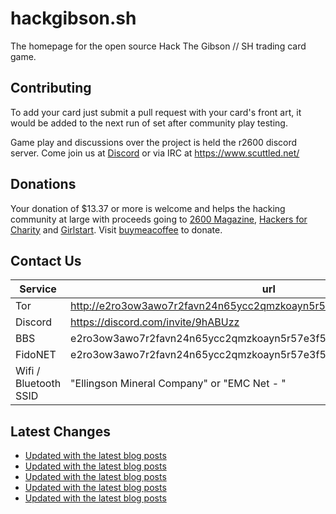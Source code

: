 # hackgibson.sh
The homepage for the open source Hack The Gibson // SH trading card game.


## Contributing

To add your card just submit a pull request with your card's front art, it would be added to the next run of set after community play testing.

Game play and discussions over the project is held the r2600 discord server. Come join us at [Discord](https://discord.com/invite/9hABUzz) or via IRC at https://www.scuttled.net/


## Donations

Your donation of $13.37 or more is welcome and helps the hacking community at large with proceeds going to [2600 Magazine](https://2600.com/), [Hackers for Charity](https://hackersforcharity.org) and [Girlstart](https://girlstart.org).  Visit [buymeacoffee](https://www.buymeacoffee.com/hackgibson.sh) to donate.


## Contact Us

Service | url
-|-
Tor | http://e2ro3ow3awo7r2favn24n65ycc2qmzkoayn5r57e3f56nvjwdcgg32ad.onion
Discord | https://discord.com/invite/9hABUzz
BBS | e2ro3ow3awo7r2favn24n65ycc2qmzkoayn5r57e3f56nvjwdcgg32ad.onion:23
FidoNET | e2ro3ow3awo7r2favn24n65ycc2qmzkoayn5r57e3f56nvjwdcgg32ad.onion:24554
Wifi / Bluetooth SSID | "Ellingson Mineral Company" or "EMC Net - <fidonet address>"

## Latest Changes
<!-- BLOG-POST-LIST:START -->
- [Updated with the latest blog posts](https://github.com/DFW2600/hackgibson.sh/commit/048e09aad849691910c403549d0bd08ae9d9221e)
- [Updated with the latest blog posts](https://github.com/DFW2600/hackgibson.sh/commit/478b0e42797e009fb2fd3480ea9324aeb4009781)
- [Updated with the latest blog posts](https://github.com/DFW2600/hackgibson.sh/commit/f6f0ca4a864bf6a6267de4e9cb790b358dea8ff0)
- [Updated with the latest blog posts](https://github.com/DFW2600/hackgibson.sh/commit/90b27f91c36f8dc2f4d9d49d747b6552d6b19657)
- [Updated with the latest blog posts](https://github.com/DFW2600/hackgibson.sh/commit/c37f1508587e989bee70a2a70ce245ac2b7a2615)
<!-- BLOG-POST-LIST:END -->
